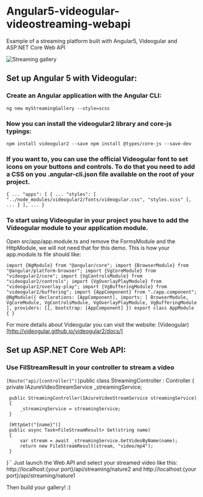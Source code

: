 # Angular5-videogular-videostreaming-webapi
Example of a streaming platform built with Angular5, Videogular and ASP.NET Core Web API

![Streaming gallery](http://anthonygiretti.com/wp-content/uploads/2018/01/runstreamingvideo-1.png)

## Set up Angular 5 with Videogular:

### Create an Angular application with the Angular CLI:
``
ng new myStreamingGallery --style=scss
``

### Now you can install the videogular2 library and core-js typings:
``
npm install videogular2 --save
npm install @types/core-js --save-dev
``

### If you want to, you can use the official Videogular font to set icons on your buttons and controls. To do that you need to add a CSS on you .angular-cli.json file available on the root of your project.
``
{
   ...
   "apps": [
       {
           ...
           "styles": [
               "../node_modules/videogular2/fonts/videogular.css",
               "styles.scss"
           ],
           ...
       }
   ],
   ...
}
``

### To start using Videogular in your project you have to add the Videogular module to your application module.

Open src/app/app.module.ts and remove the FormsModule and the HttpModule, we will not need that for this demo. This is how your app.module.ts file should like:

``import {NgModule} from "@angular/core";
import {BrowserModule} from "@angular/platform-browser";
import {VgCoreModule} from "videogular2/core";
import {VgControlsModule} from "videogular2/controls";
import {VgOverlayPlayModule} from "videogular2/overlay-play";
import {VgBufferingModule} from "videogular2/buffering";
import {AppComponent} from "./app.component";
``
``
@NgModule({
    declarations: [AppComponent],
    imports: [
        BrowserModule,
        VgCoreModule,
        VgControlsModule,
        VgOverlayPlayModule,
        VgBufferingModule
    ],
    providers: [],
    bootstrap: [AppComponent]
})
export class AppModule {
}``

For more details about Videogular you can visit the website: (Videogular)[http://videogular.github.io/videogular2/docs/]

## Set up ASP.NET Core Web API:

### Use FilStreamResult in your controller to stream a video

``
[Route("api/[controller]")]
 ``public class StreamingController : Controller
 {
     private IAzureVideoStreamService _streamingService;

     public StreamingController(IAzureVideoStreamService streamingService)
     {
         _streamingService = streamingService;
     }

     [HttpGet("{name}")]
     public async Task<FileStreamResult> Get(string name)
     {
         var stream = await _streamingService.GetVideoByName(name);
         return new FileStreamResult(stream, "video/mp4");
     }
 }``
Just launch the Web API and select your streamed video like this: http://localhost:{your port}/api/streaming/nature2 and http://localhost:{your port}/api/streaming/nature1

Then build your gallery! :)


